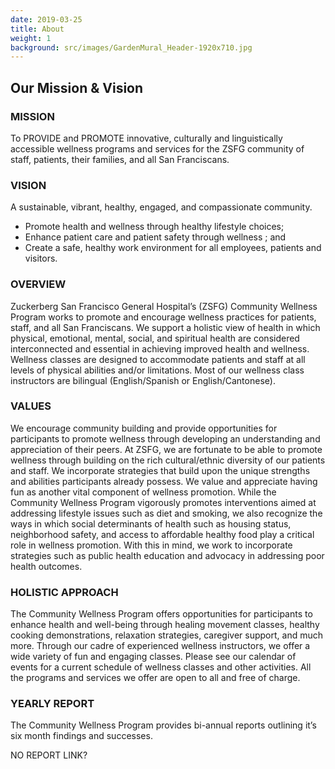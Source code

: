 ```yaml
---
date: 2019-03-25
title: About
weight: 1
background: src/images/GardenMural_Header-1920x710.jpg
---
```


## Our Mission & Vision

### MISSION

To PROVIDE and PROMOTE innovative, culturally and linguistically accessible wellness programs and services for the ZSFG community of staff, patients, their families, and all San Franciscans.

### VISION

A sustainable, vibrant, healthy, engaged, and compassionate community.

* Promote health and wellness through healthy lifestyle choices;
* Enhance patient care and patient safety through wellness ; and
* Create a safe, healthy work environment for all employees, patients and visitors.

### OVERVIEW

Zuckerberg San Francisco General Hospital’s (ZSFG) Community Wellness Program works to promote and encourage wellness practices for patients, staff, and all San Franciscans.  We support a holistic view of health in which physical, emotional, mental, social, and spiritual health are considered interconnected and essential in achieving improved health and wellness.  Wellness classes are designed to accommodate patients and staff at all levels of physical abilities and/or limitations.  Most of our wellness class instructors are bilingual (English/Spanish or English/Cantonese).

### VALUES

We encourage community building and provide opportunities for participants to promote wellness through developing an understanding and appreciation of their peers.  At ZSFG, we are fortunate to be able to promote wellness through building on the rich cultural/ethnic diversity of our patients and staff. We incorporate strategies that build upon the unique strengths and abilities participants already possess. We value and appreciate having fun as another vital component of wellness promotion. While the Community Wellness Program vigorously promotes interventions aimed at addressing lifestyle issues such as diet and smoking, we also recognize the ways in which social determinants of health such as housing status, neighborhood safety, and access to affordable healthy food play a critical role in wellness promotion. With this in mind, we work to incorporate strategies such as public health education and advocacy in addressing poor health outcomes.

### HOLISTIC APPROACH

The Community Wellness Program offers opportunities for participants to enhance health and well-being through healing movement classes, healthy cooking demonstrations, relaxation strategies, caregiver support, and much more.  Through our cadre of experienced wellness instructors, we offer a wide variety of fun and engaging classes.  Please see our calendar of events for a current schedule of wellness classes and other activities. All the programs and services we offer are open to all and free of charge.

### YEARLY REPORT

The Community Wellness Program provides  bi-annual reports outlining it’s six month findings and successes.

NO REPORT LINK?
